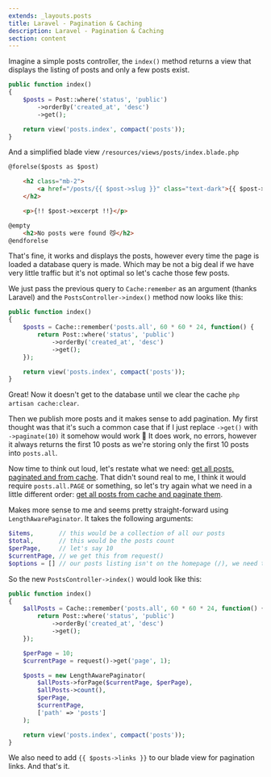 ```yaml
---
extends: _layouts.posts
title: Laravel - Pagination & Caching
description: Laravel - Pagination & Caching
section: content
---
```


Imagine a simple posts controller, the `index()` method returns a view that displays the listing of posts and only a few posts exist.

```php
public function index()
{
	$posts = Post::where('status', 'public')
		->orderBy('created_at', 'desc')
		->get();

	return view('posts.index', compact('posts'));
}
```

And a simplified blade view `/resources/views/posts/index.blade.php`

```html
@forelse($posts as $post)

	<h2 class="mb-2">
		<a href="/posts/{{ $post->slug }}" class="text-dark">{{ $post->title }}</a>
	</h2>

	<p>{!! $post->excerpt !!}</p>

@empty
	<h2>No posts were found 😼</h2>
@endforelse
```


That's fine, it works and displays the posts, however every time the page is loaded a database query is made. Which may be not a big deal if we have very little traffic but it's not optimal so let's cache those few posts.

We just pass the previous query to `Cache:remember` as an argument (thanks Laravel) and the `PostsController->index()` method now looks like this:

```php
public function index()
{
	$posts = Cache::remember('posts.all', 60 * 60 * 24, function() {
		return Post::where('status', 'public')
			->orderBy('created_at', 'desc')
			->get();
	});

	return view('posts.index', compact('posts'));
}
```

Great! Now it doesn't get to the database until we clear the cache `php artisan cache:clear`.

Then we publish more posts and it makes sense to add pagination. My first thought was that it's such a common case that if I just replace `->get()` with `->paginate(10)` it somehow would work 🙊 It does work, no errors, however it always returns the first 10 posts as we're storing only the first 10 posts into `posts.all`.

Now time to think out loud, let's restate what we need:
<u>get all posts, paginated and from cache</u>.
That didn't sound real to me, I think it would require `posts.all.PAGE` or something, so let's try again what we need in a little different order:
<u>get all posts from cache and paginate them</u>.

Makes more sense to me and seems pretty straight-forward using `LengthAwarePaginator`. It takes the following  arguments:

```php
$items,       // this would be a collection of all our posts
$total,       // this would be the posts count
$perPage,     // let's say 10
$currentPage, // we get this from request()
$options = [] // our posts listing isn't on the homepage (/), we need to pass the path
```

So the new `PostsController->index()` would look like this:

```php
public function index()
{
	$allPosts = Cache::remember('posts.all', 60 * 60 * 24, function() {
		return Post::where('status', 'public')
			->orderBy('created_at', 'desc')
			->get();
	});

	$perPage = 10;
	$currentPage = request()->get('page', 1);

	$posts = new LengthAwarePaginator(
		$allPosts->forPage($currentPage, $perPage),
		$allPosts->count(),
		$perPage,
		$currentPage,
		['path' => 'posts']
	);

	return view('posts.index', compact('posts'));
}
```

We also need to add `{{ $posts->links }}` to our blade view for pagination links. And that's it.
